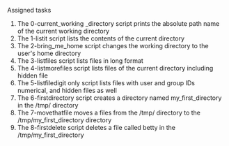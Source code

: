 Assigned tasks
1. The 0-current_working _directory script prints the absolute path name of the current working directory
2. The 1-listit script lists the contents of the current directory
3. The 2-bring_me_home script changes the working directory to the user's home directory
4. The 3-listfiles script lists files in long format
5. The 4-listmorefiles script lists files of the current directory including hidden file 
6. The 5-listfiledigit only script lists files with user and group IDs numerical, and hidden files as well
7. The 6-firstdirectory script creates a directory named my_first_directory in the /tmp/ directory
8. The 7-movethatfile moves a files from the /tmp/ directory to the /tmp/my_first_directory directory
9. The 8-firstdelete script deletes a file called betty in the /tmp/my_first_directory
